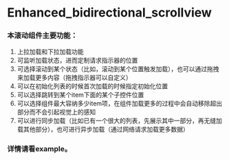 # Enhanced_bidirectional_scrollview

### 本滚动组件主要功能：
1. 上拉加载和下拉加载功能
2. 可监听加载状态，进而定制请求指示器的位置
3. 可选择滚动到某个状态（比如，滚动到某个位置触发加载），也可以通过拖拽来加载更多内容（拖拽指示器可以自定义）
4. 可以在初始化列表的时候首次加载的时候指定初始化位置
5. 可以选择跳转到某个item下面的某个子控件位置
6. 可以选择组件最大容纳多少item项，在组件加载更多的过程中会自动移除超出部分而不会引起视觉上的感知
7. 可以进行同步加载（比如已有一个很大的列表，先展示其中一部分，再无缝加载其他部分），也可进行异步加载（通过网络请求加载更多数据）

### 详情请看example。

